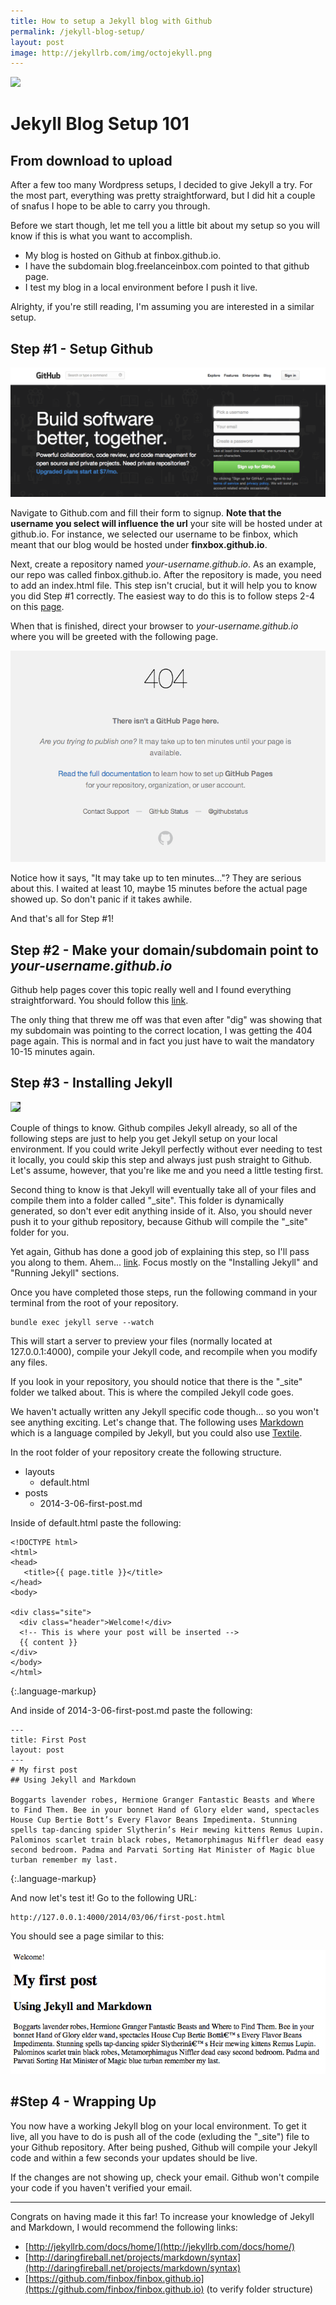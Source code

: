 ```yaml
---
title: How to setup a Jekyll blog with Github
permalink: /jekyll-blog-setup/ 
layout: post
image: http://jekyllrb.com/img/octojekyll.png
---
```


<img src="{{ page.image }}" style="height:180px">

# Jekyll Blog Setup 101
<h2 class="subtitle">From download to upload</h2>

After a few too many Wordpress setups, I decided to give Jekyll a try. For the most part, everything was pretty straightforward, but I did hit a couple of snafus I hope to be able to carry you through.

Before we start though, let me tell you a little bit about my setup so you will know if this is what you want to accomplish.

*    My blog is hosted on Github at finbox.github.io.
*    I have the subdomain blog.freelanceinbox.com pointed to that github page.
*    I test my blog in a local environment before I push it live.

Alrighty, if you're still reading, I'm assuming you are interested in a similar setup.

## Step #1 - Setup Github
![alt text](/images/tutorials/github-signup.png "Github signup")

Navigate to Github.com and fill their form to signup. **Note that the username you select will influence the url** your site will be hosted under at github.io. For instance, we selected our username to be finbox, which meant that our blog would be hosted under **finxbox.github.io**.

Next, create a repository named *your-username.github.io*. As an example, our repo was called finbox.github.io. After the repository is made, you need to add an index.html file. This step isn't crucial, but it will help you to know you did Step #1 correctly. The easiest way to do this is to follow steps 2-4 on this <a href="https://pages.github.com/" target="_blank">page</a>.
 
When that is finished, direct your browser to *your-username.github.io* where you will be greeted with the following page.

![alt text](/images/tutorials/github-io-404.png "Github signup")

Notice how it says, "It may take up to ten minutes..."? They are serious about this. I waited at least 10, maybe 15 minutes before the actual page showed up. So don't panic if it takes awhile.

And that's all for Step #1!

## Step #2 - Make your domain/subdomain point to *your-username.github.io*

Github help pages cover this topic really well and I found everything straightforward. You should follow this <a href="https://help.github.com/articles/setting-up-a-custom-domain-with-github-pages" target="_blank">link</a>.

The only thing that threw me off was that even after "dig" was showing that my subdomain was pointing to the correct location, I was getting the 404 page again. This is normal and in fact you just have to wait the mandatory 10-15 minutes again.

## Step #3 - Installing Jekyll

<img src="http://jekyllrb.com/img/logo-2x.png" style="background: #333;">

Couple of things to know. Github compiles Jekyll already, so all of the following steps are just to help you get Jekyll setup on your local environment. If you could write Jekyll perfectly without ever needing to test it locally, you could skip this step and always just push straight to Github. Let's assume, however, that you're like me and you need a little testing first.

Second thing to know is that Jekyll will eventually take all of your files and compile them into a folder called "_site". This folder is dynamically generated, so don't ever edit anything inside of it. Also, you should never push it to your github repository, because Github will compile the "_site" folder for you.

Yet again, Github has done a good job of explaining this step, so I'll pass you along to them. Ahem... <a href="https://help.github.com/articles/using-jekyll-with-pages?codekitCB=423448232.124805" target="_blank">link</a>. Focus mostly on the "Installing Jekyll" and "Running Jekyll" sections.

Once you have completed those steps, run the following command in your terminal from the root of your repository. 

    bundle exec jekyll serve --watch

This will start a server to preview your files (normally located at 127.0.0.1:4000), compile your Jekyll code, and recompile when you modify any files.

If you look in your repository, you should notice that there is the "_site" folder we talked about. This is where the compiled Jekyll code goes.

We haven't actually written any Jekyll specific code though... so you won't see anything exciting. Let's change that. The following uses [Markdown](http://daringfireball.net/projects/markdown/) which is a language compiled by Jekyll, but you could also use [Textile](http://textile.sitemonks.com/).

In the root folder of your repository create the following structure.

*   layouts 
    *   default.html 
*   posts
    *   2014-3-06-first-post.md

Inside of default.html paste the following:

    <!DOCTYPE html>
    <html>
    <head>
       <title>{{ page.title }}</title>
    </head>
    <body>
    
    <div class="site">
      <div class="header">Welcome!</div>
      <!-- This is where your post will be inserted -->
      {{ content }}
    </div>
    </body>
    </html>
{:.language-markup}

And inside of 2014-3-06-first-post.md paste the following:

    ---
    title: First Post
    layout: post
    ---
    # My first post
    ## Using Jekyll and Markdown
    
    Boggarts lavender robes, Hermione Granger Fantastic Beasts and Where to Find Them. Bee in your bonnet Hand of Glory elder wand, spectacles House Cup Bertie Bott’s Every Flavor Beans Impedimenta. Stunning spells tap-dancing spider Slytherin’s Heir mewing kittens Remus Lupin. Palominos scarlet train black robes, Metamorphimagus Niffler dead easy second bedroom. Padma and Parvati Sorting Hat Minister of Magic blue turban remember my last.
{:.language-markup}

And now let's test it! Go to the following URL:

    http://127.0.0.1:4000/2014/03/06/first-post.html

You should see a page similar to this:

![alt text](/images/tutorials/first-jekyll-post.png)

## #Step 4 - Wrapping Up

You now have a working Jekyll blog on your local environment. To get it live, all you have to do is push all of the code (exluding the "_site") file to your Github repository. After being pushed, Github will compile your Jekyll code and within a few seconds your updates should be live.  

If the changes are not showing up, check your email. Github won't compile your code if you haven't verified your email. 

---

Congrats on having made it this far! To increase your knowledge of Jekyll and Markdown, I would recommend the following links:
* [http://jekyllrb.com/docs/home/](http://jekyllrb.com/docs/home/)
* [http://daringfireball.net/projects/markdown/syntax](http://daringfireball.net/projects/markdown/syntax)
* [https://github.com/finbox/finbox.github.io](https://github.com/finbox/finbox.github.io) (to verify folder structure)